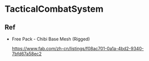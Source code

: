 # TacticalCombatSystem

## Ref

* Free Pack - Chibi Base Mesh (Rigged)

    https://www.fab.com/zh-cn/listings/f08ac701-0a1a-4bd2-9340-7bfd67a58ec2